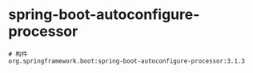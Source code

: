 # spring-boot-autoconfigure-processor

```
# 构件
org.springframework.boot:spring-boot-autoconfigure-processor:3.1.3
```
